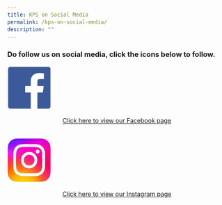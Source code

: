 ```yaml
---
title: KPS on Social Media
permalink: /kps-on-social-media/
description: ""
---
```

### Do follow us on social media, click the icons below to follow.<br>
<a href="https://www.facebook.com/KranjiPrimarySchool.Official" target="_blank">
<img style="width:20%" src="/images/FB_icon.png"><p style="text-align:center">Click here to view our Facebook page</p>
	<br>
<a href="https://www.instagram.com/kranji_primary_school/?hl=en">
<img style="width:20%" src="/images/IG_icon.jpg"><p style="text-align:center">Click here to view our Instagram page</p>